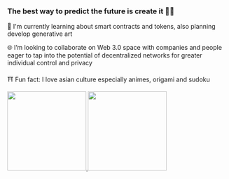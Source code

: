 ### The best way to predict the future is create it 👩‍💻 


<p>🌌 I'm currently learning about smart contracts and tokens, also planning develop generative art</p> 
<p>🌐 I’m looking to collaborate on Web 3.0 space with companies and people eager to tap into the potential of decentralized networks for greater individual control and privacy</p> 
<p>⛩️ Fun fact: I love asian culture especially animes, origami and sudoku</p>

<div>
   <a href="http://www.github.com/cyber-konan">
    <img height="180em"  src="https://github-readme-streak-stats.herokuapp.com/?user=cyber-konan&theme=dark&hide_border=true&layout=compact">
  </a>  
   <a href="http://www.github.com/cyber-konan">
       <img height="180em"  src="https://github-readme-stats.vercel.app/api/top-langs/?username=cyber-konan&theme=dark&hide_border=true&layout=compact">
   </a>
</div>

